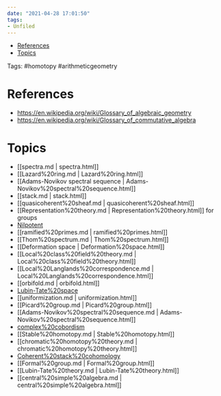 ```yaml
---
date: "2021-04-28 17:01:50"
tags:
- Unfiled
---
```


-   [References](#references)
-   [Topics](#topics)














Tags: \#homotopy \#arithmeticgeometry

# References

-   <https://en.wikipedia.org/wiki/Glossary_of_algebraic_geometry>
-   <https://en.wikipedia.org/wiki/Glossary_of_commutative_algebra>

# Topics

-   [[spectra.md | spectra.html]]
-   [[Lazard%20ring.md | Lazard%20ring.html]]
-   [[Adams-Novikov spectral sequence | Adams-Novikov%20spectral%20sequence.html]]
-   [[stack.md | stack.html]]
-   [[quasicoherent%20sheaf.md | quasicoherent%20sheaf.html]]
-   [[Representation%20theory.md | Representation%20theory.html]] for groups
-   [Nilpotent](Nilpotent)
-   [[ramified%20primes.md | ramified%20primes.html]]
-   [[Thom%20spectrum.md | Thom%20spectrum.html]]
-   [[Deformation space | Deformation%20space.html]]
-   [[Local%20class%20field%20theory.md | Local%20class%20field%20theory.html]]
-   [[Local%20Langlands%20correspondence.md | Local%20Langlands%20correspondence.html]]
-   [[orbifold.md | orbifold.html]]
-   [Lubin-Tate%20space](Lubin-Tate%20space)
-   [[uniformization.md | uniformization.html]]
-   [[Picard%20group.md | Picard%20group.html]]
-   [[Adams-Novikov%20spectral%20sequence.md | Adams-Novikov%20spectral%20sequence.html]]
-   [complex%20cobordism](complex%20cobordism)
-   [[Stable%20homotopy.md | Stable%20homotopy.html]]
-   [[chromatic%20homotopy%20theory.md | chromatic%20homotopy%20theory.html]]
-   [Coherent%20stack%20cohomology](Coherent%20stack%20cohomology)
-   [[Formal%20group.md | Formal%20group.html]]
-   [[Lubin-Tate%20theory.md | Lubin-Tate%20theory.html]]
-   [[central%20simple%20algebra.md | central%20simple%20algebra.html]]
